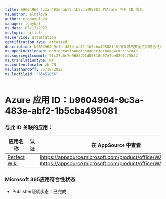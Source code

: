 ```yaml
---
title: b9604964-9c3a-483e-abf2-1b5cba495081 的Azure 应用 ID 信息
ms.author: elmalova
author: elenamalova
manager: tonybal
ms.date: 05/17/2022
ms.topic: article
ms.service: attestation
certification_type: attested
description: b9604964-9c3a-483e-abf2-1b5cba495081 的所有可用安全性和符合性信息。
ms.openlocfilehash: 6dd7abea9f5006fb38a63c3e1b0a84cd5bc62a4d
ms.sourcegitcommit: 9fc27c6c7e9683291d85818c07e7be8291c75532
ms.translationtype: MT
ms.contentlocale: zh-CN
ms.lasthandoff: 05/18/2022
ms.locfileid: "65451036"
---
```

# <a name="azure-app-id-b9604964-9c3a-483e-abf2-1b5cba495081"></a>Azure 应用 ID：b9604964-9c3a-483e-abf2-1b5cba495081


### <a name="apps-associated-with-this-id"></a>与此 ID 关联的应用：
| **应用名称** | **认证** | **在 AppSource 中查看** |
|--------------|---------------|-----------------------|
| [Perfect Wiki](../forward/WA200001679.md) |  | [https://appsource.microsoft.com/product/office/WA200001679](https://appsource.microsoft.com/product/office/WA200001679) |

### <a name="microsoft-365-app-compliance-status"></a>Microsoft 365应用符合性状态
- Publisher证明状态：已完成
